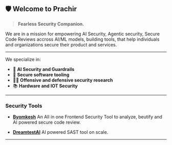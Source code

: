 ## 🛡️ Welcome to Prachir

> **Fearless Security Companion.**

We are in a mission for empowering AI Security, Agentic security, Secure Code Reviews accross AI/ML models, building tools, that help individuals and organizations secure their product and services.


---


We specialize in:

* 🧪 **AI Security and Guardrails**
* 🔐 **Secure software tooling**
* 🕵️‍♂️ **Offensive and defensive security research**
* 📚 **Hardware and IOT Security**
---

###  Security Tools

* [**Byomkesh**](https://github.com/Prachir-AI/Byomkesh)
  An All in one Frontend Security Tool to analyze, beutify and AI powered secure code review.

* [**DreamtestAI**](https://github.com/Prachir-AI/DreamtestAI)
  AI powered SAST tool on scale.


---

